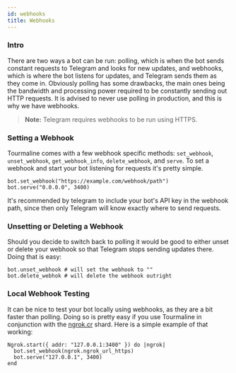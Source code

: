 ```yaml
---
id: webhooks
title: Webhooks
---
```


### Intro

There are two ways a bot can be run: polling, which is when the bot sends constant requests to Telegram and looks for new updates, and webhooks, which is where the bot listens for updates, and Telegram sends them as they come in. Obviously polling has some drawbacks, the main ones being the bandwidth and processing power required to be constantly sending out HTTP requests. It is advised to never use polling in production, and this is why we have webhooks.

> **Note:** Telegram requires webhooks to be run using HTTPS.

### Setting a Webhook

Tourmaline comes with a few webhook specific methods: `set_webhook`, `unset_webhook`, `get_webhook_info`, `delete_webhook`, and `serve`. To set a webhook and start your bot listening for requests it's pretty simple.

```crystal
bot.set_webhook("https://example.com/webhook/path")
bot.serve("0.0.0.0", 3400)
```

It's recommended by telegram to include your bot's API key in the webhook path, since then only Telegram will know exactly where to send requests.

### Unsetting or Deleting a Webhook

Should you decide to switch back to polling it would be good to either unset or delete your webhook so that Telegram stops sending updates there. Doing that is easy:

```crystal
bot.unset_webhook # will set the webhook to ""
bot.delete_webhok # will delete the webhook outright
```

### Local Webhook Testing

It can be nice to test your bot locally using webhooks, as they are a bit faster than polling. Doing so is pretty easy if you use Tourmaline in conjunction with the [ngrok.cr](https://github.com/watzon/ngrok.cr) shard. Here is a simple example of that working:

```crystal
Ngrok.start({ addr: "127.0.0.1:3400" }) do |ngrok|
  bot.set_webhook(ngrok.ngrok_url_https)
  bot.serve("127.0.0.1", 3400)
end
```